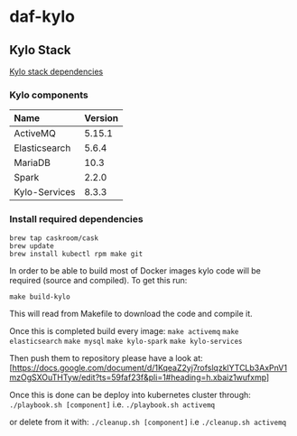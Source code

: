 # daf-kylo

## Kylo Stack

[Kylo stack dependencies](http://kylo.readthedocs.io/en/v0.8.3/installation/Dependencies.html#kylo-stack-dependencies)

### Kylo components

| Name 			| Version |
|:--- 				|:--- 		|
| ActiveMQ 		| 5.15.1 	|
| Elasticsearch 	| 5.6.4 	|
| MariaDB		| 10.3 		|
| Spark			| 2.2.0		|
| Kylo-Services		| 8.3.3		|

### Install required dependencies

```
brew tap caskroom/cask
brew update
brew install kubectl rpm make git
```

In order to be able to build most of Docker images kylo code will be required (source and compiled). To get this run:

`make build-kylo`

This will read from Makefile to download the code and compile it.

Once this is completed build every image:
`make activemq`
`make elasticsearch`
`make mysql`
`make kylo-spark`
`make kylo-services`


Then push them to repository please have a look at:
[https://docs.google.com/document/d/1KqeaZ2yj7rofslqzklYTCLb3AxPnV1mzOgSXOuTHTyw/edit?ts=59faf23f&pli=1#heading=h.xbaiz1wufxmp]


Once this is done can be deploy into kubernetes cluster through:
`./playbook.sh [component]` 	i.e. `./playbook.sh activemq`

or delete from it with:
`./cleanup.sh [component]` 	i.e `./cleanup.sh activemq`
